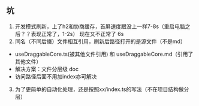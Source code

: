 ## 坑
1. 开发模式刷新，上了h2和协商缓存，首屏速度跟没上一样7-8s（重启电脑之后？？表现正常了，1-2s）
  现在又不正常了 6s
2. 同名（不同后缀）文件相互引用，刷新后路径打开的是源文件（不是md）
  - useDraggableCore.ts(被其他文件引用) 和 useDraggableCore.md（引用了其他文件）
  - 解决方案：文件分层级 doc
  - 访问路径后面不用加index亦可解决
3. 为了更简单的自动化处理，还是按照xx/index.ts的写法（不在项目结构做分层）
